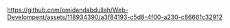 
https://github.com/omidandabdullah/Web-Develompent/assets/118934390/a3f84193-c5d8-4f00-a230-c86661c32912

